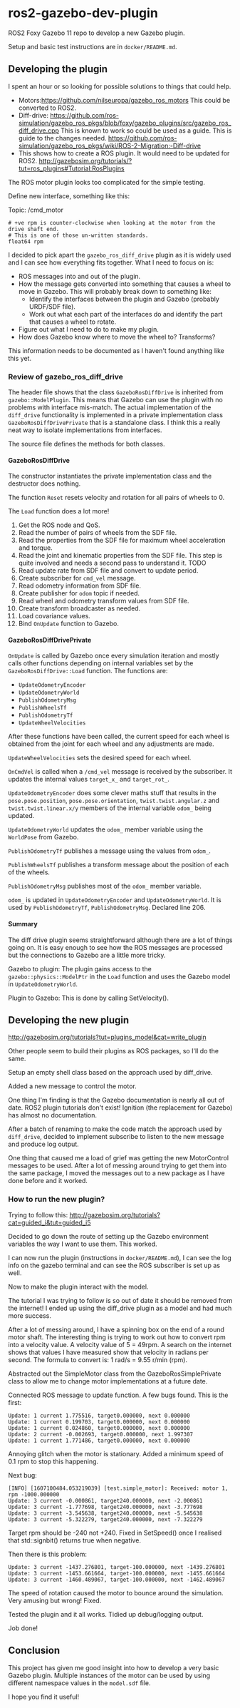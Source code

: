 # ros2-gazebo-dev-plugin

ROS2 Foxy Gazebo 11 repo to develop a new Gazebo plugin.

Setup and basic test instructions are in `docker/README.md`.

## Developing the plugin

I spent an hour or so looking for possible solutions to things that could help.

* Motors:<https://github.com/nilseuropa/gazebo_ros_motors>
This could be converted to ROS2.
* Diff-drive:
<https://github.com/ros-simulation/gazebo_ros_pkgs/blob/foxy/gazebo_plugins/src/gazebo_ros_diff_drive.cpp>
This is known to work so could be used as a guide.  This is guide to the changes needed.
<https://github.com/ros-simulation/gazebo_ros_pkgs/wiki/ROS-2-Migration:-Diff-drive>
* This shows how to create a ROS plugin.  It would need to be updated for ROS2.
<http://gazebosim.org/tutorials/?tut=ros_plugins#Tutorial:RosPlugins>

The ROS motor plugin looks too complicated for the simple testing.

Define new interface, something like this:

Topic: /cmd_motor

```text
# +ve rpm is counter-clockwise when looking at the motor from the drive shaft end.
# This is one of those un-written standards.
float64 rpm
```

I decided to pick apart the `gazebo_ros_diff_drive` plugin as it is widely
used and I can see how everything fits together.  What I need to focus on is:

* ROS messages into and out of the plugin.
* How the message gets converted into something that causes a wheel to move
in Gazebo.  This will probably break down to something like:
  * Identify the interfaces between the plugin and Gazebo (probably
    URDF/SDF file).
  * Work out what each part of the interfaces do and identify the part that
  causes a wheel to rotate.
* Figure out what I need to do to make my plugin.
* How does Gazebo know where to move the wheel to?  Transforms?

This information needs to be documented as I haven't found anything like this
yet.

### Review of gazebo_ros_diff_drive

The header file shows that the class `GazeboRosDiffDrive` is inherited from
`gazebo::ModelPlugin`.  This means that Gazebo can use the plugin with no
problems with interface mis-match.  The actual implementation of the
`diff_drive` functionality is implemented in a private implementation class
`GazeboRosDiffDrivePrivate` that is a standalone class.  I think this a really
neat way to isolate implementations from interfaces.

The source file defines the methods for both classes.

#### GazeboRosDiffDrive

The constructor instantiates the private implementation class and the
destructor does nothing.

The function `Reset` resets velocity and rotation for all pairs of wheels to 0.

The `Load` function does a lot more!

1. Get the ROS node and QoS.
1. Read the number of pairs of wheels from the SDF file.
1. Read the properties from the SDF file for maximum wheel acceleration and
torque.
1. Read the joint and kinematic properties from the SDF file.  This step is
quite involved and needs a second pass to understand it.  TODO
1. Read update rate from SDF file and convert to update period.
1. Create subscriber for `cmd_vel` message.
1. Read odometry information from SDF file.
1. Create publisher for `odom` topic if needed.
1. Read wheel and odometry transform values from SDF file.
1. Create transform broadcaster as needed.
1. Load covariance values.
1. Bind `OnUpdate` function to Gazebo.

#### GazeboRosDiffDrivePrivate

`OnUpdate` is called by Gazebo once every simulation iteration and
mostly calls other functions depending on internal variables set by the
`GazeboRosDiffDrive::Load` function.  The functions are:

* `UpdateOdometryEncoder`
* `UpdateOdometryWorld`
* `PublishOdometryMsg`
* `PublishWheelsTf`
* `PublishOdometryTf`
* `UpdateWheelVelocities`

After these functions have been called, the current speed for each wheel is
obtained from the joint for each wheel and any adjustments are made.

`UpdateWheelVelocities` sets the desired speed for each wheel.

`OnCmdVel` is called when a `/cmd_vel` message is received by the subscriber.
It updates the internal values `target_x_` and `target_rot_`.

`UpdateOdometryEncoder` does some clever maths stuff that results in the
`pose.pose.position`, `pose.pose.orientation`, `twist.twist.angular.z` and
`twist.twist.linear.x/y` members of the internal variable `odom_` being
updated.

`UpdateOdometryWorld` updates the `odom_` member variable using the
`WorldPose` from Gazebo.

`PublishOdometryTf` publishes a message using the values from `odom_`.

`PublishWheelsTf` publishes a transform message about the position of each of
the wheels.

`PublishOdometryMsg` publishes most of the `odom_` member variable.

`odom_` is updated in `UpdateOdometryEncoder` and `UpdateOdometryWorld`.  It
is used by `PublishOdometryTf`, `PublishOdometryMsg`.  Declared line 206.

#### Summary

The diff drive plugin seems straightforward although there are a lot of
things going on.  It is easy enough to see how the ROS messages are processed
but the connections to Gazebo are a little more tricky.

Gazebo to plugin: The plugin gains access to the `gazebo::physics::ModelPtr`
in the `Load` function and uses the Gazebo model in `UpdateOdometryWorld`.

Plugin to Gazebo: This is done by calling SetVelocity().

## Developing the new plugin

<http://gazebosim.org/tutorials?tut=plugins_model&cat=write_plugin>

Other people seem to build their plugins as ROS packages, so I'll do the same.

Setup an empty shell class based on the approach used by diff_drive.

Added a new message to control the motor.

One thing I'm finding is that the Gazebo documentation is nearly all out of
date.  ROS2 plugin tutorials don't exist!  Ignition (the replacement for
Gazebo) has almost no documentation.

After a batch of renaming to make the code match the approach used by
`diff_drive`, decided to implement subscribe to listen to the new message and
produce log output.

One thing that caused me a load of grief was getting the new MotorControl
messages to be used.  After a lot of messing around trying to get them into
the same package, I moved the messages out to a new package as I have done
before and it worked.

### How to run the new plugin?

Trying to follow this:
<http://gazebosim.org/tutorials?cat=guided_i&tut=guided_i5>

Decided to go down the route of setting up the Gazebo environment variables
the way I want to use them.  This worked.

I can now run the plugin (instructions in `docker/README.md`), I can see the
log info on the gazebo terminal and can see the ROS subscriber is set up as
well.

Now to make the plugin interact with the model.

The tutorial I was trying to follow is so out of date it should be removed
from the internet!  I ended up using the diff_drive plugin as a model and
had much more success.

After a lot of messing around, I have a spinning box on the end of a round
motor shaft.  The interesting thing is trying to work out how to convert
rpm into a velocity value.  A velocity value of 5 = 49rpm.  A search on the
internet shows that values I have measured show that velocity in radians per
second.  The formula to convert is: 1 rad/s = 9.55 r/min (rpm).

Abstracted out the SimpleMotor class from the GazeboRosSimplePrivate
class to allow me to change motor implementations at a future date.

Connected ROS message to update function.  A few bugs found.  This is the
first:

```text
Update: 1 current 1.775516, target0.000000, next 0.000000
Update: 1 current 0.199703, target0.000000, next 0.000000
Update: 1 current 0.024860, target0.000000, next 0.000000
Update: 2 current -0.002693, target0.000000, next 1.997307
Update: 1 current 1.771486, target0.000000, next 0.000000
```

Annoying glitch when the motor is stationary.  Added a minimum speed of
0.1 rpm to stop this happening.

Next bug:

```text
[INFO] [1607100484.053219039] [test.simple_motor]: Received: motor 1, rpm -1000.000000
Update: 3 current -0.000861, target240.000000, next -2.000861
Update: 3 current -1.777698, target240.000000, next -3.777698
Update: 3 current -3.545638, target240.000000, next -5.545638
Update: 3 current -5.322279, target240.000000, next -7.322279
```

Target rpm should be -240 not +240.  Fixed in SetSpeed() once I realised that
std::signbit() returns true when negative.

Then there is this problem:

```text
Update: 3 current -1437.276801, target-100.000000, next -1439.276801
Update: 3 current -1453.661664, target-100.000000, next -1455.661664
Update: 3 current -1460.489067, target-100.000000, next -1462.489067
```

The speed of rotation caused the motor to bounce around the simulation.
Very amusing but wrong!  Fixed.

Tested the plugin and it all works.  Tidied up debug/logging output.

Job done!

## Conclusion

This project has given me good insight into how to develop a very basic Gazebo
plugin.  Multiple instances of the motor can be used by using different
namespace values in the `model.sdf` file.

I hope you find it useful!
